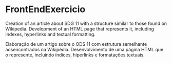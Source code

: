 # FrontEndExercicio

Creation of an article about SDG 11 with a structure similar to those found on Wikipedia. Development of an HTML page that represents it, including indexes, hyperlinks and textual formatting.

Elaboração de um artigo sobre o ODS 11 com estrutura semelhante aosencontrados na Wikipédia. Desenvolvimento de uma página HTML  que o represente, incluindo índices, hiperlinks e formatações textuais.
